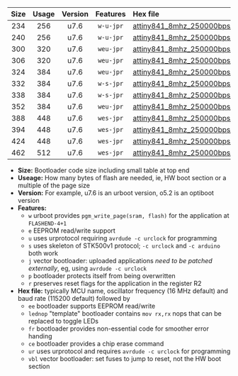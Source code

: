 |Size|Usage|Version|Features|Hex file|
|:-:|:-:|:-:|:-:|:--|
|234|256|u7.6|`w-u-jpr`|[attiny841_8mhz_250000bps_ur_vbl.hex](https://raw.githubusercontent.com/stefanrueger/urboot/main/bootloaders/attiny841/fcpu_8mhz/250000_bps/attiny841_8mhz_250000bps_ur_vbl.hex)|
|240|256|u7.6|`w-u-jpr`|[attiny841_8mhz_250000bps_lednop_ur_vbl.hex](https://raw.githubusercontent.com/stefanrueger/urboot/main/bootloaders/attiny841/fcpu_8mhz/250000_bps/attiny841_8mhz_250000bps_lednop_ur_vbl.hex)|
|300|320|u7.6|`weu-jpr`|[attiny841_8mhz_250000bps_ee_ur_vbl.hex](https://raw.githubusercontent.com/stefanrueger/urboot/main/bootloaders/attiny841/fcpu_8mhz/250000_bps/attiny841_8mhz_250000bps_ee_ur_vbl.hex)|
|306|320|u7.6|`weu-jpr`|[attiny841_8mhz_250000bps_ee_lednop_ur_vbl.hex](https://raw.githubusercontent.com/stefanrueger/urboot/main/bootloaders/attiny841/fcpu_8mhz/250000_bps/attiny841_8mhz_250000bps_ee_lednop_ur_vbl.hex)|
|324|384|u7.6|`weu-jpr`|[attiny841_8mhz_250000bps_ee_lednop_fr_ur_vbl.hex](https://raw.githubusercontent.com/stefanrueger/urboot/main/bootloaders/attiny841/fcpu_8mhz/250000_bps/attiny841_8mhz_250000bps_ee_lednop_fr_ur_vbl.hex)|
|332|384|u7.6|`w-s-jpr`|[attiny841_8mhz_250000bps_vbl.hex](https://raw.githubusercontent.com/stefanrueger/urboot/main/bootloaders/attiny841/fcpu_8mhz/250000_bps/attiny841_8mhz_250000bps_vbl.hex)|
|338|384|u7.6|`w-s-jpr`|[attiny841_8mhz_250000bps_lednop_vbl.hex](https://raw.githubusercontent.com/stefanrueger/urboot/main/bootloaders/attiny841/fcpu_8mhz/250000_bps/attiny841_8mhz_250000bps_lednop_vbl.hex)|
|352|384|u7.6|`weu-jpr`|[attiny841_8mhz_250000bps_ee_lednop_fr_ce_ur_vbl.hex](https://raw.githubusercontent.com/stefanrueger/urboot/main/bootloaders/attiny841/fcpu_8mhz/250000_bps/attiny841_8mhz_250000bps_ee_lednop_fr_ce_ur_vbl.hex)|
|388|448|u7.6|`wes-jpr`|[attiny841_8mhz_250000bps_ee_vbl.hex](https://raw.githubusercontent.com/stefanrueger/urboot/main/bootloaders/attiny841/fcpu_8mhz/250000_bps/attiny841_8mhz_250000bps_ee_vbl.hex)|
|394|448|u7.6|`wes-jpr`|[attiny841_8mhz_250000bps_ee_lednop_vbl.hex](https://raw.githubusercontent.com/stefanrueger/urboot/main/bootloaders/attiny841/fcpu_8mhz/250000_bps/attiny841_8mhz_250000bps_ee_lednop_vbl.hex)|
|424|448|u7.6|`wes-jpr`|[attiny841_8mhz_250000bps_ee_lednop_fr_vbl.hex](https://raw.githubusercontent.com/stefanrueger/urboot/main/bootloaders/attiny841/fcpu_8mhz/250000_bps/attiny841_8mhz_250000bps_ee_lednop_fr_vbl.hex)|
|462|512|u7.6|`wes-jpr`|[attiny841_8mhz_250000bps_ee_lednop_fr_ce_vbl.hex](https://raw.githubusercontent.com/stefanrueger/urboot/main/bootloaders/attiny841/fcpu_8mhz/250000_bps/attiny841_8mhz_250000bps_ee_lednop_fr_ce_vbl.hex)|

- **Size:** Bootloader code size including small table at top end
- **Useage:** How many bytes of flash are needed, ie, HW boot section or a multiple of the page size
- **Version:** For example, u7.6 is an urboot version, o5.2 is an optiboot version
- **Features:**
  + `w` urboot provides `pgm_write_page(sram, flash)` for the application at `FLASHEND-4+1`
  + `e` EEPROM read/write support
  + `u` uses urprotocol requiring `avrdude -c urclock` for programming
  + `s` uses skeleton of STK500v1 protocol; `-c urclock` and `-c arduino` both work
  + `j` vector bootloader: uploaded applications *need to be patched externally*, eg, using `avrdude -c urclock`
  + `p` bootloader protects itself from being overwritten
  + `r` preserves reset flags for the application in the register R2
- **Hex file:** typically MCU name, oscillator frequency (16 MHz default) and baud rate (115200 default) followed by
  + `ee` bootloader supports EEPROM read/write
  + `lednop` "template" bootloader contains `mov rx,rx` nops that can be replaced to toggle LEDs
  + `fr` bootloader provides non-essential code for smoother error handing
  + `ce` bootloader provides a chip erase command
  + `ur` uses urprotocol and requires `avrdude -c urclock` for programming
  + `vbl` vector bootloader: set fuses to jump to reset, not the HW boot section
